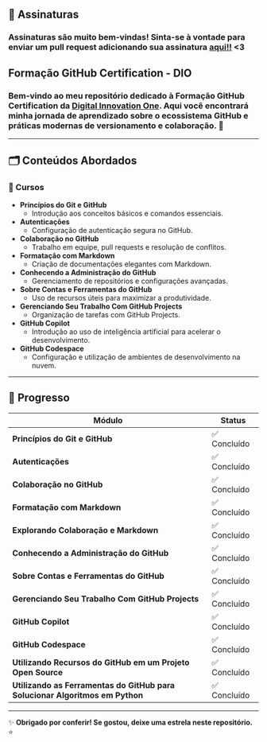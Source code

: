 ## 🤝 Assinaturas
  ### Assinaturas são muito bem-vindas! Sinta-se à vontade para enviar um pull request adicionando sua assinatura [aqui!!](./Livro-de-Visitas.md) <3

## Formação GitHub Certification - DIO

### Bem-vindo ao meu repositório dedicado à **Formação GitHub Certification** da [Digital Innovation One](https://www.dio.me/). Aqui você encontrará minha jornada de aprendizado sobre o ecossistema GitHub e práticas modernas de versionamento e colaboração. 🐙


---

## 🗂️ Conteúdos Abordados

### **📖 Cursos**
- **Princípios do Git e GitHub**  
  - Introdução aos conceitos básicos e comandos essenciais.
- **Autenticações**  
  - Configuração de autenticação segura no GitHub.
- **Colaboração no GitHub**  
  - Trabalho em equipe, pull requests e resolução de conflitos.
- **Formatação com Markdown**  
  - Criação de documentações elegantes com Markdown.
- **Conhecendo a Administração do GitHub**  
  - Gerenciamento de repositórios e configurações avançadas.
- **Sobre Contas e Ferramentas do GitHub**  
  - Uso de recursos úteis para maximizar a produtividade.
- **Gerenciando Seu Trabalho Com GitHub Projects**  
  - Organização de tarefas com GitHub Projects.
- **GitHub Copilot**  
  - Introdução ao uso de inteligência artificial para acelerar o desenvolvimento.
- **GitHub Codespace**  
  - Configuração e utilização de ambientes de desenvolvimento na nuvem.
---

## 🎯 Progresso

| Módulo                                               | Status       |
| ---------------------------------------------------- | ------------ |
| **Princípios do Git e GitHub**                      | ✅ Concluído |
| **Autenticações**                                   | ✅ Concluído |
| **Colaboração no GitHub**                           | ✅ Concluído |
| **Formatação com Markdown**                         | ✅ Concluído |
| **Explorando Colaboração e Markdown**               | ✅ Concluído |
| **Conhecendo a Administração do GitHub**            | ✅ Concluído|
| **Sobre Contas e Ferramentas do GitHub**            | ✅ Concluído |
| **Gerenciando Seu Trabalho Com GitHub Projects**    | ✅ Concluído |
| **GitHub Copilot**                                  | ✅ Concluído |
| **GitHub Codespace**                                | ✅ Concluído |
| **Utilizando Recursos do GitHub em um Projeto Open Source** | ✅ Concluído |
| **Utilizando as Ferramentas do GitHub para Solucionar Algoritmos em Python** | ✅ Concluído |


---

✨ **Obrigado por conferir! Se gostou, deixe uma estrela neste repositório.** ⭐




   
